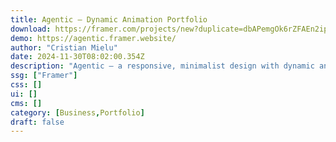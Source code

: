 ```yaml
---
title: Agentic — Dynamic Animation Portfolio
download: https://framer.com/projects/new?duplicate=dbAPemgOk6rZFAEn2ip8&via=cristianmielu&duplicateType=siteTemplate
demo: https://agentic.framer.website/
author: "Cristian Mielu"
date: 2024-11-30T08:02:00.354Z
description: "Agentic – a responsive, minimalist design with dynamic animation effects, ideal for agencies, portfolios, or personal use. Showcase your work seamlessly with a sleek aesthetic that adapts flawlessly across devices."
ssg: ["Framer"]
css: []
ui: []
cms: []
category: [Business,Portfolio]
draft: false
---
```

